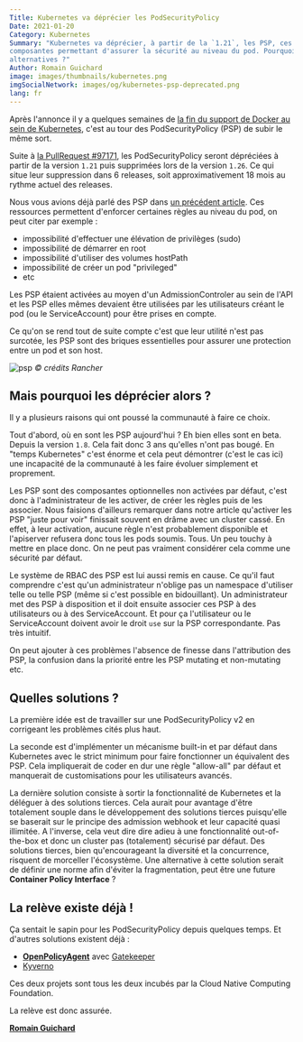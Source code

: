 ```yaml
---
Title: Kubernetes va déprécier les PodSecurityPolicy
Date: 2021-01-20
Category: Kubernetes
Summary: "Kubernetes va déprécier, à partir de la `1.21`, les PSP, ces
composantes permettant d'assurer la sécurité au niveau du pod. Pourquoi ? Quelles
alternatives ?"
Author: Romain Guichard
image: images/thumbnails/kubernetes.png
imgSocialNetwork: images/og/kubernetes-psp-deprecated.png
lang: fr
---
```


Après l'annonce il y a quelques semaines de [la fin du support de Docker au
sein de Kubernetes](https://particule.io/blog/kubernetes-docker-support/),
c'est au tour des PodSecurityPolicy (PSP) de subir le même sort.

Suite à [la PullRequest
\#97171](https://github.com/kubernetes/kubernetes/pull/97171), les
PodSecurityPolicy seront dépréciées à partir de la version `1.21` puis
supprimées lors de la version `1.26`. Ce qui situe leur suppression dans 6
releases, soit approximativement 18 mois au rythme actuel des releases.

Nous vous avions déjà parlé des PSP dans [un précédent
article](https://particule.io/blog/kubernetes-psp/). Ces ressources permettent
d'enforcer certaines règles au niveau du pod, on peut citer par exemple :

- impossibilité d'effectuer une élévation de privilèges (sudo)
- impossibilité de démarrer en root
- impossibilité d'utiliser des volumes hostPath
- impossibilité de créer un pod "privileged"
- etc

Les PSP étaient activées au moyen d'un AdmissionControler au sein de l'API et
les PSP elles mêmes devaient être utilisées par les utilisateurs créant le pod
(ou le ServiceAccount) pour être prises en compte.

Ce qu'on se rend tout de suite compte c'est que leur utilité n'est pas
surcotée, les PSP sont des briques essentielles pour assurer une protection
entre un pod et son host.

![psp](https://rancher.com/img/blog/2020/pod-security/picture2.png)
*© crédits Rancher*

## Mais pourquoi les déprécier alors ?

Il y a plusieurs raisons qui ont poussé la communauté à faire ce choix.

Tout d'abord, où en sont les PSP aujourd'hui ? Eh bien elles sont en beta.
Depuis la version `1.8`. Cela fait donc 3 ans qu'elles n'ont pas bougé. En
"temps Kubernetes" c'est énorme et cela peut démontrer (c'est le cas ici)
une incapacité de la communauté à les faire évoluer simplement et proprement.

Les PSP sont des composantes optionnelles non activées par défaut, c'est donc à
l'administrateur de les activer, de créer les règles puis de les associer. Nous
faisions d'ailleurs remarquer dans notre article qu'activer les PSP "juste pour
voir" finissait souvent en drâme avec un cluster cassé. En effet, à leur
activation, aucune règle n'est probablement disponible et l'apiserver refusera
donc tous les pods soumis. Tous. Un peu touchy à mettre en place donc. On ne
peut pas vraiment considérer cela comme une sécurité par défaut.

Le système de RBAC des PSP est lui aussi remis en cause. Ce qu'il faut
comprendre c'est qu'un administrateur n'oblige pas un namespace d'utiliser
telle ou telle PSP (même si c'est possible en bidouillant). Un administrateur
met des PSP à disposition et il doit ensuite associer ces PSP à des
utilisateurs ou à des ServiceAccount. Et pour ça l'utilisateur ou le
ServiceAccount doivent avoir le droit `use` sur la PSP correspondante. Pas très
intuitif.

On peut ajouter à ces problèmes l'absence de finesse dans l'attribution des
PSP, la confusion dans la priorité entre les PSP mutating et non-mutating etc.

## Quelles solutions ?

La première idée est de travailler sur une PodSecurityPolicy v2 en corrigeant
les problèmes cités plus haut.

La seconde est d'implémenter un mécanisme built-in et par défaut dans
Kubernetes avec le strict minimum pour faire fonctionner un équivalent des PSP.
Cela impliquerait de coder en dur une règle "allow-all" par défaut et manquerait de
customisations pour les utilisateurs avancés.

La dernière solution consiste à sortir la fonctionnalité de Kubernetes et
la déléguer à des solutions tierces. Cela aurait pour avantage d'être
totalement souple dans le développement des solutions tierces puisqu'elle se
baserait sur le principe des admission webhook et leur capacité quasi
illimitée. A l'inverse, cela veut dire dire adieu à une fonctionnalité
out-of-the-box et donc un cluster pas (totalement) sécurisé par défaut. Des
solutions tierces, bien qu'encourageant la diversité et la concurrence, risquent
de morceller l'écosystème. Une alternative à cette solution serait de définir
une norme afin d'éviter la fragmentation, peut être une future **Container Policy
Interface** ?

## La relève existe déjà !

Ça sentait le sapin pour les PodSecurityPolicy depuis quelques temps. Et
d'autres solutions existent déjà :

- **[OpenPolicyAgent](https://github.com/open-policy-agent/opa)** avec
  [Gatekeeper](https://github.com/open-policy-agent/gatekeeper)
- [Kyverno](https://kyverno.io/)

Ces deux projets sont tous les deux incubés par la Cloud Native Computing
Foundation.

La relève est donc assurée.

**[Romain Guichard](https://fr.linkedin.com/in/romainguichard/)**
